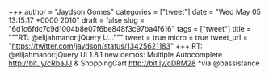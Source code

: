 
+++
author = "Jaydson Gomes"
categories = ["tweet"]
date = "Wed May 05 13:15:17 +0000 2010"
draft = false
slug = "6d1c6fdc7c9d1004b8e07f6be848f3c97ba4f616"
tags = ["tweet"]
title = """RT: @elijahmanor:jQuery U..."""
tweet = true
micro = true
tweet_url = "https://twitter.com/jaydson/status/13425621183"
+++
RT: @elijahmanor:jQuery UI 1.8.1 new demos: Multiple Autocomplete http://bit.ly/cRbaJJ & ShoppingCart http://bit.ly/cDRM28 *via @bassistance
